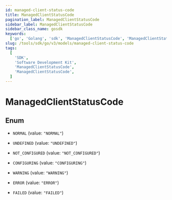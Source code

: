 ```yaml
---
id: managed-client-status-code
title: ManagedClientStatusCode
pagination_label: ManagedClientStatusCode
sidebar_label: ManagedClientStatusCode
sidebar_class_name: gosdk
keywords:
  ['go', 'Golang', 'sdk', 'ManagedClientStatusCode', 'ManagedClientStatusCode']
slug: /tools/sdk/go/v3/models/managed-client-status-code
tags:
  [
    'SDK',
    'Software Development Kit',
    'ManagedClientStatusCode',
    'ManagedClientStatusCode',
  ]
---
```


# ManagedClientStatusCode

## Enum

- `NORMAL` (value: `"NORMAL"`)

- `UNDEFINED` (value: `"UNDEFINED"`)

- `NOT_CONFIGURED` (value: `"NOT_CONFIGURED"`)

- `CONFIGURING` (value: `"CONFIGURING"`)

- `WARNING` (value: `"WARNING"`)

- `ERROR` (value: `"ERROR"`)

- `FAILED` (value: `"FAILED"`)
